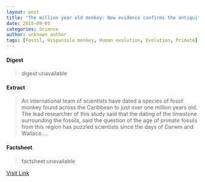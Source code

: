 ```yaml
---
layout: post
title: "The million year old monkey: New evidence confirms the antiquity of fossil primate"
date: 2015-09-05
categories: Science
author: unknown author
tags: [Fossil, Hispaniola monkey, Human evolution, Evolution, Primate]
---
```



#### Digest
>digest unavailable

#### Extract
>An international team of scientists have dated a species of fossil monkey found across the Caribbean to just over one million years old. The lead researcher of this study said that the dating of the limestone surrounding the fossils, said the question of the age of primate fossils from this region has puzzled scientists since the days of Darwin and Wallace....

#### Factsheet
>factsheet unavailable

[Visit Link](http://www.sciencedaily.com/releases/2015/09/150904121350.htm)


